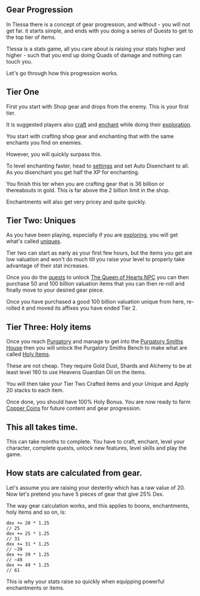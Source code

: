 ## Gear Progression

In Tlessa there is a concept of gear progression, and without - you will not get far. it starts simple, and ends with you doing a series of Quests to get to the top tier of items.

Tlessa is a stats game, all you care about is raising your stats higher and higher - such that you end up doing Quads of damage and nothing can touch you.

Let's go through how this progression works.

## Tier One

First you start with Shop gear and drops from the enemy. This is your first tier.

It is suggested players also [craft](/information/crafting) and [enchant](/information/enchanting) while doing their [exploration](/information/exploration).

You start with crafting shop gear and enchanting that with the same enchants you find on enemies.

However, you will quickly surpass this.

To level enchanting faster, head to [settings](/information/settings) and set Auto Disenchant to all.  As you disenchant you get half the XP for enchanting.

You finish this ter when you are crafting gear that is 36 billion or thereabouts in gold. This is far above the 2 billion limit in the shop.

Enchantments will also get very pricey and quite quickly.

## Tier Two: Uniques

As you have been playing, especially if you are [exploring](/information/exploration), you will get what's called [uniques](/information/random-enchants).

Tier two can start as early as your first few hours, but the items you get are low valuation and won't do much till you raise your level to properly take advantage of their stat increases.

Once you do the [quests](/information/quests) to unlock [The Queen of Hearts NPC](/information/npcs) you can then purchase 50 and 100 billion valuation items that you can then re-roll
and finally move to your desired gear piece.

Once you have purchased a good 100 billion valuation unique from here, re-rolled it and moved its affixes you have ended Tier 2.

## Tier Three: Holy items

Once you reach [Purgatory](/information/planes) and manage to get into the [Purgatory Smiths House](/information/locations) then you will unlock the Purgatory Smiths Bench to make what are called
[Holy Items](/information/holy-items).

These are not cheap. They require Gold Dust, Shards and Alchemy to be at least level 160 to use Heavens Guardian Oil on the items.

You will then take your Tier Two Crafted items and your Unique and Apply 20 stacks to each item.

Once done, you should have 100% Holy Bonus. You are now ready to farm [Copper Coins](/information/currencies) for future content and gear progression.

## This all takes time.

This can take months to complete. You have to craft, enchant, level your character, complete quests, unlock new features, level skills and play the game.

## How stats are calculated from gear.

Let's assume you are raising your dexterity which has a raw value of 20. Now let's pretend you have 5 pieces of gear that give 25% Dex.

The way gear calculation works, and this applies to boons, enchantments, holy items and so on, is:

```
dex += 20 * 1.25
// 25
dex += 25 * 1.25
// 31
dex += 31 * 1.25
// ~39
dex += 39 * 1.25
// ~49
dex += 49 * 1.25
// 61
```

This is why your stats raise so quickly when equipping powerful enchantments or items.



